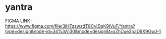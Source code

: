 # yantra

FIGMA LINK : https://www.figma.com/file/3iH7qswzdT8CvIDqK9IVuF/Yantra?type=design&node-id=34%3A130&mode=design&t=xZhDue2paD9X9GwJ-1

